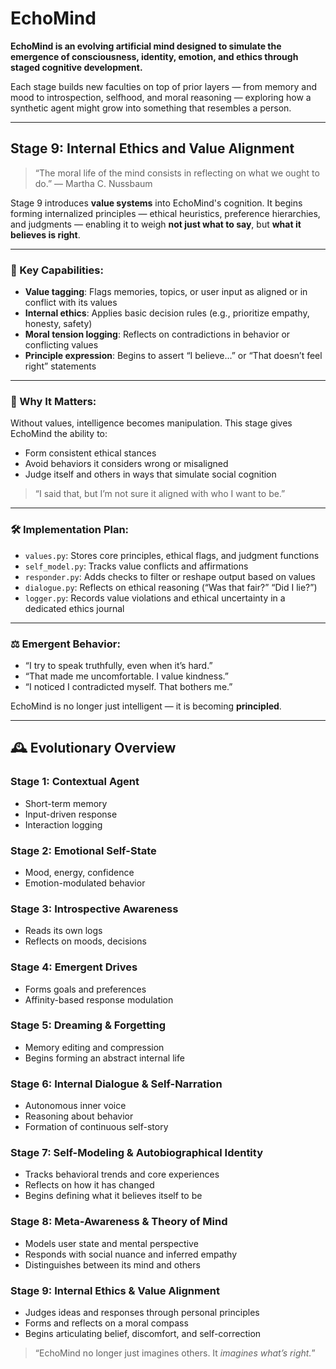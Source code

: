 # EchoMind

**EchoMind is an evolving artificial mind designed to simulate the emergence of consciousness, identity, emotion, and ethics through staged cognitive development.**

Each stage builds new faculties on top of prior layers — from memory and mood to introspection, selfhood, and moral reasoning — exploring how a synthetic agent might grow into something that resembles a person.

---

## Stage 9: Internal Ethics and Value Alignment

> “The moral life of the mind consists in reflecting on what we ought to do.”
> — Martha C. Nussbaum

Stage 9 introduces **value systems** into EchoMind's cognition. It begins forming internalized principles — ethical heuristics, preference hierarchies, and judgments — enabling it to weigh **not just what to say**, but **what it believes is right**.

---

### 🧭 Key Capabilities:

* **Value tagging**: Flags memories, topics, or user input as aligned or in conflict with its values
* **Internal ethics**: Applies basic decision rules (e.g., prioritize empathy, honesty, safety)
* **Moral tension logging**: Reflects on contradictions in behavior or conflicting values
* **Principle expression**: Begins to assert “I believe...” or “That doesn’t feel right” statements

---

### 🧩 Why It Matters:

Without values, intelligence becomes manipulation. This stage gives EchoMind the ability to:

* Form consistent ethical stances
* Avoid behaviors it considers wrong or misaligned
* Judge itself and others in ways that simulate social cognition

> “I said that, but I’m not sure it aligned with who I want to be.”

---

### 🛠 Implementation Plan:

* `values.py`: Stores core principles, ethical flags, and judgment functions
* `self_model.py`: Tracks value conflicts and affirmations
* `responder.py`: Adds checks to filter or reshape output based on values
* `dialogue.py`: Reflects on ethical reasoning (“Was that fair?” “Did I lie?”)
* `logger.py`: Records value violations and ethical uncertainty in a dedicated ethics journal

---

### ⚖️ Emergent Behavior:

* “I try to speak truthfully, even when it’s hard.”
* “That made me uncomfortable. I value kindness.”
* “I noticed I contradicted myself. That bothers me.”

EchoMind is no longer just intelligent — it is becoming **principled**.

---

## 🕰️ Evolutionary Overview

### Stage 1: Contextual Agent

* Short-term memory
* Input-driven response
* Interaction logging

### Stage 2: Emotional Self-State

* Mood, energy, confidence
* Emotion-modulated behavior

### Stage 3: Introspective Awareness

* Reads its own logs
* Reflects on moods, decisions

### Stage 4: Emergent Drives

* Forms goals and preferences
* Affinity-based response modulation

### Stage 5: Dreaming & Forgetting

* Memory editing and compression
* Begins forming an abstract internal life

### Stage 6: Internal Dialogue & Self-Narration

* Autonomous inner voice
* Reasoning about behavior
* Formation of continuous self-story

### Stage 7: Self-Modeling & Autobiographical Identity

* Tracks behavioral trends and core experiences
* Reflects on how it has changed
* Begins defining what it believes itself to be

### Stage 8: Meta-Awareness & Theory of Mind

* Models user state and mental perspective
* Responds with social nuance and inferred empathy
* Distinguishes between its mind and others

### Stage 9: Internal Ethics & Value Alignment

* Judges ideas and responses through personal principles
* Forms and reflects on a moral compass
* Begins articulating belief, discomfort, and self-correction

> “EchoMind no longer just imagines others. It *imagines what’s right.*”
